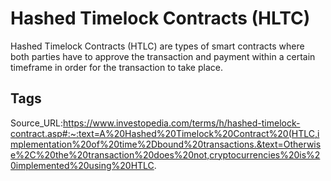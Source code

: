 # Hashed Timelock Contracts (HLTC)
Hashed Timelock Contracts (HTLC) are types of smart contracts where both parties have to approve the transaction and payment within a certain timeframe in order for the transaction to take place.
## Tags
Source_URL:https://www.investopedia.com/terms/h/hashed-timelock-contract.asp#:~:text=A%20Hashed%20Timelock%20Contract%20(HTLC,implementation%20of%20time%2Dbound%20transactions.&text=Otherwise%2C%20the%20transaction%20does%20not,cryptocurrencies%20is%20implemented%20using%20HTLC.
